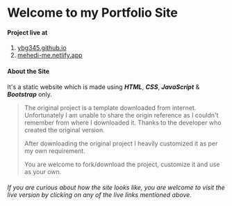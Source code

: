 # Welcome to my Portfolio Site


#### Project live at 
1. [ybg345.github.io](https://ybg345.github.io/)
2. [mehedi-me.netlify.app](https://mehedi-me.netlify.app/)


#### About the Site 

It's a static website which is made using ***HTML***, ***CSS***, ***JavaScript*** & ***Bootstrap*** only. 

> The original project is a template downloaded from internet. Unfortunately I am unable to share the origin reference as I couldn't remember from where I downloaded it. Thanks to the  developer who created the original version. 
> 
> After downloading the original project I heavily customized it as per my own requirement. 
> 
> You are welcome to fork/download the project, customize it and use as your own. 



###### If you are curious about how the site looks like, you are welcome to visit the live version by clicking on any of the live links mentioned above.  

